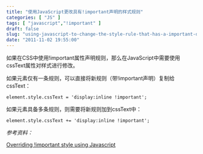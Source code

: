 ```yaml
---
title: "使用JavaScript更改具有!important声明的样式规则"
categories: [ "JS" ]
tags: [ "javascript","!important" ]
draft: false
slug: "using-javascript-to-change-the-style-rule-that-has-a-important-declaration"
date: "2011-11-02 19:55:00"
---
```


如果在CSS中使用!important属性声明规则，那么在JavaScript中需要使用cssText属性对样式进行修改。

如果元素仅有一条规则，可以直接将新规则（带!important声明）复制给cssText：

    element.style.cssText = 'display:inline !important';

如果元素具备多条规则，则需要将新规则加到cssText中：

    element.style.cssText += 'display:inline !important';


<!--more-->


*参考资料：*

[Overriding !important style using Javascript]()
